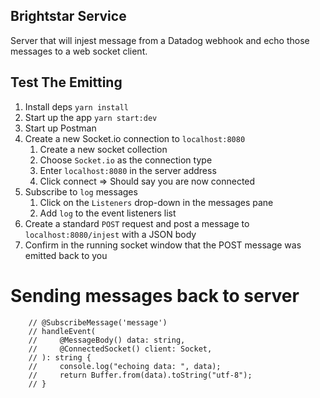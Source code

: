## Brightstar Service

Server that will injest message from a Datadog webhook and echo those messages to a web socket client.

## Test The Emitting

1. Install deps `yarn install`
2. Start up the app `yarn start:dev`
3. Start up Postman
4. Create a new Socket.io connection to `localhost:8080`
    1. Create a new socket collection
    2. Choose `Socket.io` as the connection type
    3. Enter `localhost:8080` in the server address
    4. Click connect => Should say you are now connected
5. Subscribe to `log` messages
    1. Click on the `Listeners` drop-down in the messages pane
    2. Add `log` to the event listeners list
6. Create a standard `POST` request and post a message to `localhost:8080/injest` with a JSON body
7. Confirm in the running socket window that the POST message was emitted back to you


# Sending messages back to server

```
    // @SubscribeMessage('message')
    // handleEvent(
    //     @MessageBody() data: string,
    //     @ConnectedSocket() client: Socket,
    // ): string {
    //     console.log("echoing data: ", data);
    //     return Buffer.from(data).toString("utf-8");
    // }
```